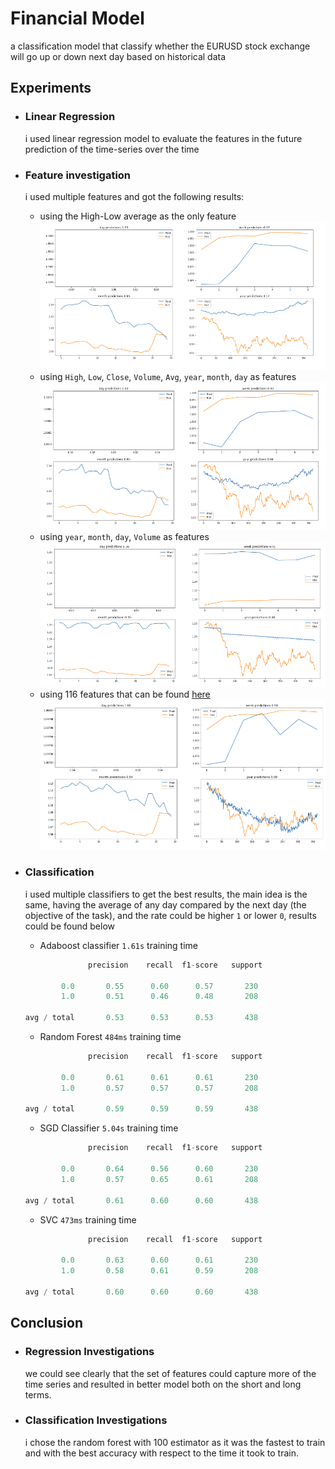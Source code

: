 # Financial Model

a classification model that classify whether the EURUSD stock exchange will go up or down next day based on historical data

## Experiments

* ### Linear Regression
  i used linear regression model to evaluate the features in the future prediction of the time-series over the time

* ### Feature investigation
  i used multiple features and got the following results:

  * using the High-Low average as the only feature <br> ![training results](/res/avg_feat.png)
  * using `High`, `Low`, `Close`, `Volume`, `Avg`, `year`, `month`, `day` as features <br> ![training results](/res/multiple_feat.png)
  * using `year`, `month`, `day`, `Volume` as features <br> ![training results](/res/time_feat.png)
  * using 116 features that can be found [here](/notebooks/FeatureEngineering.ipynb) <br> ![training results](/res/all_feat.png)
* ### Classification
  i used multiple classifiers to get the best results, the main idea is the same, having the average of any day compared by the next day (the objective of the task), and the rate could be higher `1` or lower `0`, results could be found below

  * Adaboost classifier `1.61s` training time

  ```python
                precision    recall  f1-score   support

          0.0       0.55      0.60      0.57       230
          1.0       0.51      0.46      0.48       208

  avg / total       0.53      0.53      0.53       438
  ```

  * Random Forest `484ms` training time

  ```python
                precision    recall  f1-score   support

          0.0       0.61      0.61      0.61       230
          1.0       0.57      0.57      0.57       208

  avg / total       0.59      0.59      0.59       438

  ```

  * SGD Classifier `5.04s` training time

  ```python
                precision    recall  f1-score   support

          0.0       0.64      0.56      0.60       230
          1.0       0.57      0.65      0.61       208

  avg / total       0.61      0.60      0.60       438
  ```

  * SVC `473ms` training time

  ```python
                precision    recall  f1-score   support

          0.0       0.63      0.60      0.61       230
          1.0       0.58      0.61      0.59       208

  avg / total       0.60      0.60      0.60       438
  ```

## Conclusion

* ### Regression Investigations
  we could see clearly that the set of features could capture more of the time series and resulted in better model both on the short and long terms.
* ### Classification Investigations
  i chose the random forest with 100 estimator as it was the fastest to train and with the best accuracy with respect to the time it took to train.
